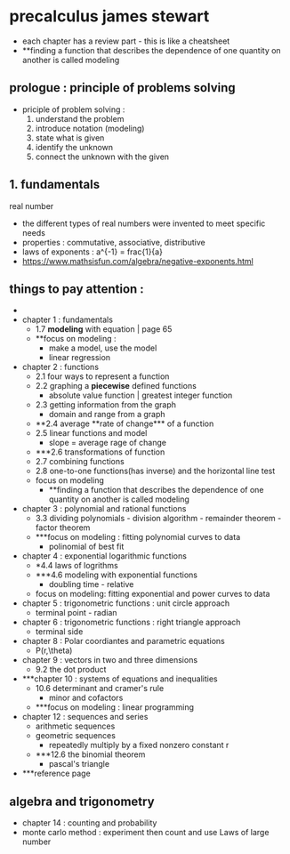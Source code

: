 # precalculus james stewart

-   each chapter has a review part - this is like a cheatsheet
-   \*\*finding a function that describes the dependence of one quantity on another is called modeling

## prologue : principle of problems solving

-   priciple of problem solving :
    1. understand the problem
    2. introduce notation (modeling)
    3. state what is given
    4. identify the unknown
    5. connect the unknown with the given

## 1. fundamentals

real number

-   the different types of real numbers were invented to meet specific needs
-   properties : commutative, associative, distributive
-   laws of exponents : a^{-1} = frac{1}{a}
-   https://www.mathsisfun.com/algebra/negative-exponents.html

## things to pay attention :

-
-   chapter 1 : fundamentals
    -   1.7 **modeling** with equation | page 65
    -   \*\*focus on modeling :
        -   make a model, use the model
        -   linear regression
-   chapter 2 : functions
    -   2.1 four ways to represent a function
    -   2.2 graphing a **piecewise** defined functions
        -   absolute value function | greatest integer function
    -   2.3 getting information from the graph
        -   domain and range from a graph
    -   **2.4 average **rate of change\*\*\* of a function
    -   2.5 linear functions and model
        -   slope = average rage of change
    -   \*\*\*2.6 transformations of function
    -   2.7 combining functions
    -   2.8 one-to-one functions(has inverse) and the horizontal line test
    -   focus on modeling
        -   \*\*finding a function that describes the dependence of one quantity on another is called modeling
-   chapter 3 : polynomial and rational functions
    -   3.3 dividing polynomials - division algorithm - remainder theorem - factor theorem
    -   \*\*\*focus on modeling : fitting polynomial curves to data
        -   polinomial of best fit
-   chapter 4 : exponential logarithmic functions
    -   \*4.4 laws of logrithms
    -   \*\*\*4.6 modeling with exponential functions
        -   doubling time - relative
    -   focus on modeling: fitting exponential and power curves to data
-   chapter 5 : trigonometric functions : unit circle approach
    -   terminal point - radian
-   chapter 6 : trigonometric functions : right triangle approach
    -   terminal side
-   chapter 8 : Polar coordiantes and parametric equations
    -   P(r,\theta)
-   chapter 9 : vectors in two and three dimensions
    -   9.2 the dot product
-   \*\*\*chapter 10 : systems of equations and inequalities
    -   10.6 determinant and cramer's rule
        -   minor and cofactors
    -   \*\*\*focus on modeling : linear programming
-   chapter 12 : sequences and series
    -   arithmetic sequences
    -   geometric sequences
        -   repeatedly multiply by a fixed nonzero constant r
    -   \*\*\*12.6 the binomial theorem
        -   pascal's triangle
-   \*\*\*reference page

## algebra and trigonometry

-   chapter 14 : counting and probability
-   monte carlo method : experiment then count and use Laws of large number
